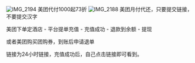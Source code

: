 ![IMG_2194](https://github.com/user-attachments/assets/efedb42c-6b04-43a3-88b1-c05dd15f6f97)
美团代付1000起73折
![IMG_2188](https://github.com/user-attachments/assets/c8f260b4-4b9b-4464-b997-29ef36a08fd3)
美团月付代还，只要提交链接，不要提交汉字

美团下单定酒店 - 平台提单充值 - 充值成功 - 退款到余额 - 提现

或者美团购买团购券，到账后申请退单

链接为24小时链接，充值成功后，自己点击链接即可看到。